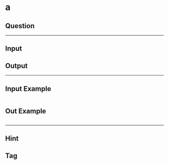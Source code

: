 # a

## Question


---

## Input


## Output


---

## Input Example
```

```

## Out Example
```

```

---

## Hint

## Tag
